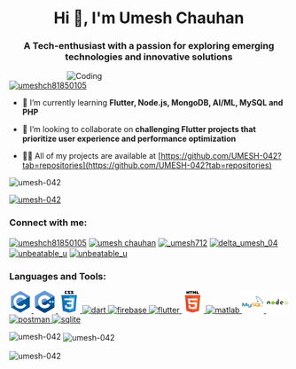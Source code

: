 <h1 align="center">Hi 👋, I'm Umesh Chauhan</h1>
<h3 align="center">A Tech-enthusiast with a passion for exploring emerging technologies and innovative solutions</h3>
<img align="right" alt="Coding" width="400" src="https://cdn.dribbble.com/users/1162077/screenshots/3848914/programmer.gif">

<p align="left"> <a href="https://twitter.com/umeshch81850105" target="blank"><img src="https://img.shields.io/twitter/follow/umeshch81850105?logo=twitter&style=for-the-badge" alt="umeshch81850105" /></a> </p>

- 🌱 I’m currently learning **Flutter, Node.js, MongoDB, AI/ML, MySQL and PHP**

- 👯 I’m looking to collaborate on **challenging Flutter projects that prioritize user experience and performance optimization**

- 👨‍💻 All of my projects are available at [https://github.com/UMESH-042?tab=repositories](https://github.com/UMESH-042?tab=repositories)

<p align="left"> <img src="https://komarev.com/ghpvc/?username=umesh-042&label=Profile%20views&color=0e75b6&style=flat" alt="umesh-042" /> </p>

<p align="left"> <a href="https://github.com/ryo-ma/github-profile-trophy"><img src="https://github-profile-trophy.vercel.app/?username=umesh-042" alt="umesh-042" /></a> </p>

<h3 align="left">Connect with me:</h3>
<p align="left">
<a href="https://twitter.com/umeshch81850105" target="blank"><img align="center" src="https://raw.githubusercontent.com/rahuldkjain/github-profile-readme-generator/master/src/images/icons/Social/twitter.svg" alt="umeshch81850105" height="30" width="40" /></a>
<a href="https://fb.com/umesh chauhan" target="blank"><img align="center" src="https://raw.githubusercontent.com/rahuldkjain/github-profile-readme-generator/master/src/images/icons/Social/facebook.svg" alt="umesh chauhan" height="30" width="40" /></a>
<a href="https://instagram.com/_umesh712" target="blank"><img align="center" src="https://raw.githubusercontent.com/rahuldkjain/github-profile-readme-generator/master/src/images/icons/Social/instagram.svg" alt="_umesh712" height="30" width="40" /></a>
<a href="https://www.codechef.com/users/delta_umesh_04" target="blank"><img align="center" src="https://cdn.jsdelivr.net/npm/simple-icons@3.1.0/icons/codechef.svg" alt="delta_umesh_04" height="30" width="40" /></a>
<a href="https://codeforces.com/profile/unbeatable_u" target="blank"><img align="center" src="https://raw.githubusercontent.com/rahuldkjain/github-profile-readme-generator/master/src/images/icons/Social/codeforces.svg" alt="unbeatable_u" height="30" width="40" /></a>
<a href="https://www.leetcode.com/unbeatable_u" target="blank"><img align="center" src="https://raw.githubusercontent.com/rahuldkjain/github-profile-readme-generator/master/src/images/icons/Social/leet-code.svg" alt="unbeatable_u" height="30" width="40" /></a>
</p>

<h3 align="left">Languages and Tools:</h3>
<p align="left"> <a href="https://www.cprogramming.com/" target="_blank" rel="noreferrer"> <img src="https://raw.githubusercontent.com/devicons/devicon/master/icons/c/c-original.svg" alt="c" width="40" height="40"/> </a> <a href="https://www.w3schools.com/cpp/" target="_blank" rel="noreferrer"> <img src="https://raw.githubusercontent.com/devicons/devicon/master/icons/cplusplus/cplusplus-original.svg" alt="cplusplus" width="40" height="40"/> </a> <a href="https://www.w3schools.com/css/" target="_blank" rel="noreferrer"> <img src="https://raw.githubusercontent.com/devicons/devicon/master/icons/css3/css3-original-wordmark.svg" alt="css3" width="40" height="40"/> </a> <a href="https://dart.dev" target="_blank" rel="noreferrer"> <img src="https://www.vectorlogo.zone/logos/dartlang/dartlang-icon.svg" alt="dart" width="40" height="40"/> </a> <a href="https://firebase.google.com/" target="_blank" rel="noreferrer"> <img src="https://www.vectorlogo.zone/logos/firebase/firebase-icon.svg" alt="firebase" width="40" height="40"/> </a> <a href="https://flutter.dev" target="_blank" rel="noreferrer"> <img src="https://www.vectorlogo.zone/logos/flutterio/flutterio-icon.svg" alt="flutter" width="40" height="40"/> </a> <a href="https://www.w3.org/html/" target="_blank" rel="noreferrer"> <img src="https://raw.githubusercontent.com/devicons/devicon/master/icons/html5/html5-original-wordmark.svg" alt="html5" width="40" height="40"/> </a> <a href="https://www.mathworks.com/" target="_blank" rel="noreferrer"> <img src="https://upload.wikimedia.org/wikipedia/commons/2/21/Matlab_Logo.png" alt="matlab" width="40" height="40"/> </a> <a href="https://www.mysql.com/" target="_blank" rel="noreferrer"> <img src="https://raw.githubusercontent.com/devicons/devicon/master/icons/mysql/mysql-original-wordmark.svg" alt="mysql" width="40" height="40"/> </a> <a href="https://nodejs.org" target="_blank" rel="noreferrer"> <img src="https://raw.githubusercontent.com/devicons/devicon/master/icons/nodejs/nodejs-original-wordmark.svg" alt="nodejs" width="40" height="40"/> </a> <a href="https://postman.com" target="_blank" rel="noreferrer"> <img src="https://www.vectorlogo.zone/logos/getpostman/getpostman-icon.svg" alt="postman" width="40" height="40"/> </a> <a href="https://www.sqlite.org/" target="_blank" rel="noreferrer"> <img src="https://www.vectorlogo.zone/logos/sqlite/sqlite-icon.svg" alt="sqlite" width="40" height="40"/> </a> </p>

<p><img align="left" src="https://github-readme-stats.vercel.app/api/top-langs?username=umesh-042&show_icons=true&locale=en&layout=compact" alt="umesh-042" /></p>

<p>&nbsp;<img align="center" src="https://github-readme-stats.vercel.app/api?username=umesh-042&show_icons=true&locale=en" alt="umesh-042" /></p>

<p><img align="center" src="https://github-readme-streak-stats.herokuapp.com/?user=umesh-042&" alt="umesh-042" /></p>

